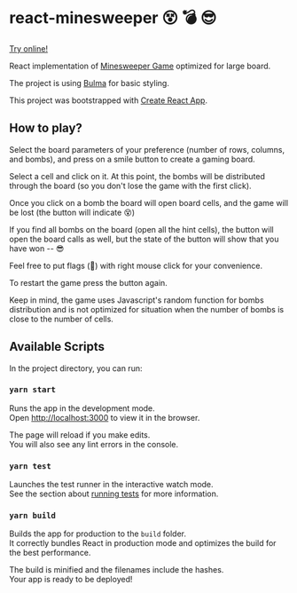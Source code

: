 # react-minesweeper 😵 💣 😎

[Try online!](https://dn-l.github.io/react-minesweeper/)

React implementation of [Minesweeper Game](<https://en.wikipedia.org/wiki/Minesweeper_(video_game)>) optimized for large board.

The project is using [Bulma](http://bulma.io) for basic styling.

This project was bootstrapped with [Create React App](https://github.com/facebook/create-react-app).

## How to play?

Select the board parameters of your preference (number of rows, columns, and bombs), and press on a smile button to create a gaming board.

Select a cell and click on it. At this point, the bombs will be distributed through the board (so you don't lose the game with the first click).

Once you click on a bomb the board will open board cells, and the game will be lost (the button will indicate 😵)

If you find all bombs on the board (open all the hint cells), the button will open the board calls as well, but the state of the button will show that you have won -- 😎

Feel free to put flags (🚩) with right mouse click for your convenience.

To restart the game press the button again.

Keep in mind, the game uses Javascript's random function for bombs distribution and is not optimized for situation when the number of bombs is close to the number of cells.

## Available Scripts

In the project directory, you can run:

### `yarn start`

Runs the app in the development mode.\
Open [http://localhost:3000](http://localhost:3000) to view it in the browser.

The page will reload if you make edits.\
You will also see any lint errors in the console.

### `yarn test`

Launches the test runner in the interactive watch mode.\
See the section about [running tests](https://facebook.github.io/create-react-app/docs/running-tests) for more information.

### `yarn build`

Builds the app for production to the `build` folder.\
It correctly bundles React in production mode and optimizes the build for the best performance.

The build is minified and the filenames include the hashes.\
Your app is ready to be deployed!
